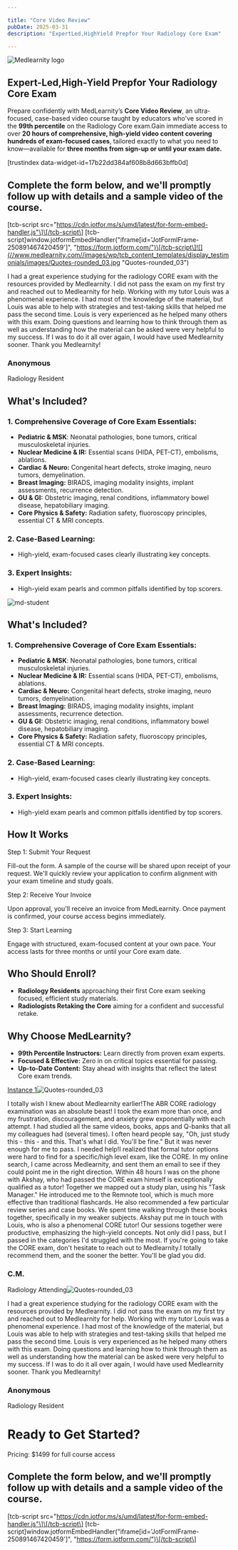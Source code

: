 ```yaml
---

title: "Core Video Review"
pubDate: 2025-03-31
description: "ExpertLed,HighYield Prepfor Your Radiology Core Exam"

---
```



![Medlearnity logo](https://i2xfwztd2ksbegse.public.blob.vercel-storage.com/wp/2020/08/logo_Med_Learnity.svg "logo_Med_Learnity")

## Expert-Led,High-Yield Prepfor Your Radiology Core Exam

Prepare confidently with MedLearnity’s **Core Video Review**, an ultra-focused, case-based video course taught by educators who've scored in the **99th percentile** on the Radiology Core exam.Gain immediate access to over **20 hours of comprehensive, high-yield video content covering hundreds of exam-focused cases**, tailored exactly to what you need to know—available for **three months from sign-up or until your exam date.**

\[trustindex data-widget-id=17b22dd384af608b8d663bffb0d\]

## Complete the form below, and we'll promptly follow up with details and a sample video of the course.

\[tcb-script src="https://cdn.jotfor.ms/s/umd/latest/for-form-embed-handler.js"\]\[/tcb-script\] \[tcb-script\]window.jotformEmbedHandler("iframe\[id='JotFormIFrame-250891467420459'\]", "https://form.jotform.com/")\[/tcb-script\]![](//www.medlearnity.com//images/wp/tcb_content_templates/display_testimonials/images/Quotes-rounded_03.jpg "Quotes-rounded_03")

I had a great experience studying for the radiology CORE exam with the resources provided by Medlearnity. I did not pass the exam on my first try and reached out to Medlearnity for help. Working with my tutor Louis was a phenomenal experience. I had most of the knowledge of the material, but Louis was able to help with strategies and test-taking skills that helped me pass the second time. Louis is very experienced as he helped many others with this exam. Doing questions and learning how to think through them as well as understanding how the material can be asked were very helpful to my success. If I was to do it all over again, I would have used Medlearnity sooner. Thank you Medlearnity!

### Anonymous

Radiology Resident

## What's Included?

### 1\. Comprehensive Coverage of Core Exam Essentials:

- **Pediatric & MSK**: Neonatal pathologies, bone tumors, critical musculoskeletal injuries.
- **Nuclear Medicine & IR:** Essential scans (HIDA, PET-CT), embolisms, ablations.
- **Cardiac & Neuro:** Congenital heart defects, stroke imaging, neuro tumors, demyelination.
- **Breast Imaging:** BIRADS, imaging modality insights, implant assessments, recurrence detection.
- **GU & GI:** Obstetric imaging, renal conditions, inflammatory bowel disease, hepatobiliary imaging.
- **Core Physics & Safety:** Radiation safety, fluoroscopy principles, essential CT & MRI concepts.

### 2\. Case-Based Learning:

- High-yield, exam-focused cases clearly illustrating key concepts.

### 3\. Expert Insights:

- High-yield exam pearls and common pitfalls identified by top scorers.

![](https://i2xfwztd2ksbegse.public.blob.vercel-storage.com/wp/2023/07/md-student.webp "md-student")

## What's Included?

### 1\. Comprehensive Coverage of Core Exam Essentials:

- **Pediatric & MSK**: Neonatal pathologies, bone tumors, critical musculoskeletal injuries.
- **Nuclear Medicine & IR:** Essential scans (HIDA, PET-CT), embolisms, ablations.
- **Cardiac & Neuro:** Congenital heart defects, stroke imaging, neuro tumors, demyelination.
- **Breast Imaging:** BIRADS, imaging modality insights, implant assessments, recurrence detection.
- **GU & GI:** Obstetric imaging, renal conditions, inflammatory bowel disease, hepatobiliary imaging.
- **Core Physics & Safety:** Radiation safety, fluoroscopy principles, essential CT & MRI concepts.

### 2\. Case-Based Learning:

- High-yield, exam-focused cases clearly illustrating key concepts.

### 3\. Expert Insights:

- High-yield exam pearls and common pitfalls identified by top scorers.

## **How It Works**

Step 1: Submit Your Request

Fill-out the form. A sample of the course will be shared upon receipt of your request. We'll quickly review your application to confirm alignment with your exam timeline and study goals.

Step 2: Receive Your Invoice

Upon approval, you'll receive an invoice from MedLearnity. Once payment is confirmed, your course access begins immediately.

Step 3: Start Learning

Engage with structured, exam-focused content at your own pace. Your access lasts for three months or until your Core exam date.

## Who Should Enroll?

- **Radiology Residents** approaching their first Core exam seeking focused, efficient study materials.
- **Radiologists Retaking the Core** aiming for a confident and successful retake.

## Why Choose MedLearnity?

- **99th Percentile Instructors:** Learn directly from proven exam experts.
- **Focused & Effective:** Zero in on critical topics essential for passing.
- **Up-to-Date Content:** Stay ahead with insights that reflect the latest Core exam trends.

[Instance 1](#)![](//www.medlearnity.com//images/wp/tcb_content_templates/display_testimonials/images/Quotes-rounded_03.jpg "Quotes-rounded_03")

I totally wish I knew about Medlearnity earlier!The ABR CORE radiology examination was an absolute beast! I took the exam more than once, and my frustration, discouragement, and anxiety grew exponentially with each attempt. I had studied all the same videos, books, apps and Q-banks that all my colleagues had (several times). I often heard people say, "Oh, just study this - this - and this. That's what I did. You'll be fine." But it was never enough for me to pass. I needed help!I realized that formal tutor options were hard to find for a specific/high level exam, like the CORE. In my online search, I came across Medlearnity, and sent them an email to see if they could point me in the right direction. Within 48 hours I was on the phone with Akshay, who had passed the CORE exam himself is exceptionally qualified as a tutor! Together we mapped out a study plan, using his "Task Manager." He introduced me to the Remnote tool, which is much more effective than traditional flashcards. He also recommended a few particular review series and case books. We spent time walking through these books together, specifically in my weaker subjects. Akshay put me in touch with Louis, who is also a phenomenal CORE tutor! Our sessions together were productive, emphasizing the high-yield concepts. Not only did I pass, but I passed in the categories I'd struggled with the most. If you're going to take the CORE exam, don't hesitate to reach out to Medlearnity.I totally recommend them, and the sooner the better. You'll be glad you did.

### C.M.

Radiology Attending![](//www.medlearnity.com//images/wp/tcb_content_templates/display_testimonials/images/Quotes-rounded_03.jpg "Quotes-rounded_03")

I had a great experience studying for the radiology CORE exam with the resources provided by Medlearnity. I did not pass the exam on my first try and reached out to Medlearnity for help. Working with my tutor Louis was a phenomenal experience. I had most of the knowledge of the material, but Louis was able to help with strategies and test-taking skills that helped me pass the second time. Louis is very experienced as he helped many others with this exam. Doing questions and learning how to think through them as well as understanding how the material can be asked were very helpful to my success. If I was to do it all over again, I would have used Medlearnity sooner. Thank you Medlearnity!

### Anonymous

Radiology Resident

# Ready to Get Started?

Pricing: $1499 for full course access

## Complete the form below, and we'll promptly follow up with details and a sample video of the course.

\[tcb-script src="https://cdn.jotfor.ms/s/umd/latest/for-form-embed-handler.js"\]\[/tcb-script\] \[tcb-script\]window.jotformEmbedHandler("iframe\[id='JotFormIFrame-250891467420459'\]", "https://form.jotform.com/")\[/tcb-script\]
